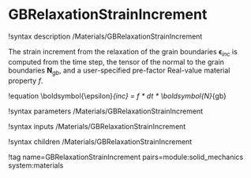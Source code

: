 # GBRelaxationStrainIncrement

!syntax description /Materials/GBRelaxationStrainIncrement

The strain increment from the relaxation of the grain boundaries $\boldsymbol{\epsilon}_{inc}$ is computed from the time step, the tensor of the normal to the grain boundaries $\boldsymbol{N}_{gb}$, and a user-specified pre-factor Real-value material property $f$.

!equation
\boldsymbol{\epsilon}_{inc} = f * dt * \boldsymbol{N}_{gb}

!syntax parameters /Materials/GBRelaxationStrainIncrement

!syntax inputs /Materials/GBRelaxationStrainIncrement

!syntax children /Materials/GBRelaxationStrainIncrement

!tag name=GBRelaxationStrainIncrement pairs=module:solid_mechanics system:materials
